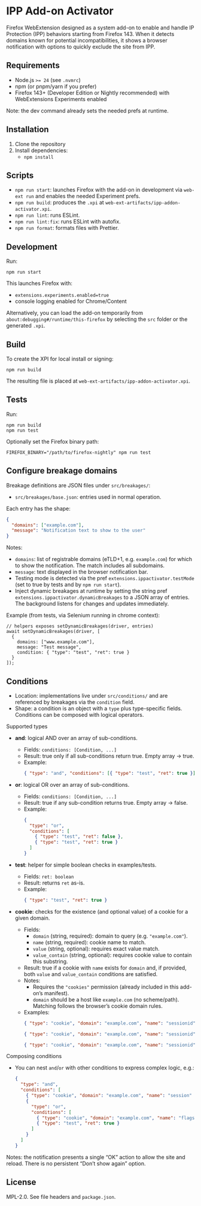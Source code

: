 # IPP Add-on Activator

Firefox WebExtension designed as a system add-on to enable and handle IP Protection (IPP) behaviors starting from Firefox 143. When it detects domains known for potential incompatibilities, it shows a browser notification with options to quickly exclude the site from IPP.

## Requirements

- Node.js `>= 24` (see `.nvmrc`)
- npm (or pnpm/yarn if you prefer)
- Firefox 143+ (Developer Edition or Nightly recommended) with WebExtensions Experiments enabled

Note: the dev command already sets the needed prefs at runtime.

## Installation

1. Clone the repository
2. Install dependencies:
   - `npm install`

## Scripts

- `npm run start`: launches Firefox with the add-on in development via `web-ext run` and enables the needed Experiment prefs.
- `npm run build`: produces the `.xpi` at `web-ext-artifacts/ipp-addon-activator.xpi`.
- `npm run lint`: runs ESLint.
- `npm run lint:fix`: runs ESLint with autofix.
- `npm run format`: formats files with Prettier.

## Development

Run:

```
npm run start
```

This launches Firefox with:

- `extensions.experiments.enabled=true`
- console logging enabled for Chrome/Content

Alternatively, you can load the add-on temporarily from `about:debugging#/runtime/this-firefox` by selecting the `src` folder or the generated `.xpi`.

## Build

To create the XPI for local install or signing:

```
npm run build
```

The resulting file is placed at `web-ext-artifacts/ipp-addon-activator.xpi`.

## Tests

Run:

```
npm run build
npm run test
```

Optionally set the Firefox binary path:

```
FIREFOX_BINARY="/path/to/firefox-nightly" npm run test
```

## Configure breakage domains

Breakage definitions are JSON files under `src/breakages/`:

- `src/breakages/base.json`: entries used in normal operation.

Each entry has the shape:

```json
{
  "domains": ["example.com"],
  "message": "Notification text to show to the user"
}
```

Notes:

- `domains`: list of registrable domains (eTLD+1, e.g. `example.com`) for which to show the notification. The match includes all subdomains.
- `message`: text displayed in the browser notification bar.
- Testing mode is detected via the pref `extensions.ippactivator.testMode` (set to true by tests and by `npm run start`).
- Inject dynamic breakages at runtime by setting the string pref `extensions.ippactivator.dynamicBreakages` to a JSON array of entries. The background listens for changes and updates immediately.

Example (from tests, via Selenium running in chrome context):

```
// helpers exposes setDynamicBreakages(driver, entries)
await setDynamicBreakages(driver, [
  {
    domains: ["www.example.com"],
    message: "Test message",
    condition: { "type": "test", "ret": true }
  }
]);
```

## Conditions

- Location: implementations live under `src/conditions/` and are referenced by breakages via the `condition` field.
- Shape: a condition is an object with a `type` plus type-specific fields. Conditions can be composed with logical operators.

Supported types

- **and**: logical AND over an array of sub-conditions.
  - Fields: `conditions: [Condition, ...]`
  - Result: true only if all sub-conditions return true. Empty array → true.
  - Example:
    ```json
    { "type": "and", "conditions": [{ "type": "test", "ret": true }] }
    ```

- **or**: logical OR over an array of sub-conditions.
  - Fields: `conditions: [Condition, ...]`
  - Result: true if any sub-condition returns true. Empty array → false.
  - Example:
    ```json
    {
      "type": "or",
      "conditions": [
        { "type": "test", "ret": false },
        { "type": "test", "ret": true }
      ]
    }
    ```

- **test**: helper for simple boolean checks in examples/tests.
  - Fields: `ret: boolean`
  - Result: returns `ret` as-is.
  - Example:
    ```json
    { "type": "test", "ret": true }
    ```

- **cookie**: checks for the existence (and optional value) of a cookie for a given domain.
  - Fields:
    - `domain` (string, required): domain to query (e.g. `"example.com"`).
    - `name` (string, required): cookie name to match.
    - `value` (string, optional): requires exact value match.
    - `value_contain` (string, optional): requires cookie value to contain this substring.
  - Result: true if a cookie with `name` exists for `domain` and, if provided, both `value` and `value_contain` conditions are satisfied.
  - Notes:
    - Requires the `"cookies"` permission (already included in this add-on’s manifest).
    - `domain` should be a host like `example.com` (no scheme/path). Matching follows the browser’s cookie domain rules.
  - Examples:
    ```json
    { "type": "cookie", "domain": "example.com", "name": "sessionid" }
    ```
    ```json
    { "type": "cookie", "domain": "example.com", "name": "sessionid", "value": "abc123" }
    ```
    ```json
    { "type": "cookie", "domain": "example.com", "name": "sessionid", "value_contain": "abc" }
    ```

Composing conditions

- You can nest `and`/`or` with other conditions to express complex logic, e.g.:
  ```json
  {
    "type": "and",
    "conditions": [
      { "type": "cookie", "domain": "example.com", "name": "session" },
      {
        "type": "or",
        "conditions": [
          { "type": "cookie", "domain": "example.com", "name": "flags", "value_contain": "beta" },
          { "type": "test", "ret": true }
        ]
      }
    ]
  }
  ```

Notes: the notification presents a single “OK” action to allow the site and reload. There is no persistent “Don’t show again” option.

## License

MPL-2.0. See file headers and `package.json`.

